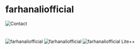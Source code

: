 # farhanaliofficial
![Contact](https://img.shields.io/badge/Gmail-D14836?style=for-the-badge&logo=gmail&logoColor=white)
#
![farhanaliofficial](https://github-readme-stats.vercel.app/api?username=farhanaliofficial&show_icons=true&theme=dracula)
![farhanaliofficial](https://github-readme-stats.vercel.app/api/top-langs/?username=farhanaliofficial)
![farhanaliofficial Lite++](https://github-readme-stats.vercel.app/api/pin/?username=farhanaliofficial&repo=Lite&show_owner=true)
